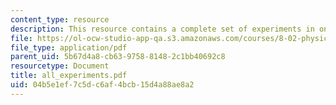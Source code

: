 ```yaml
---
content_type: resource
description: This resource contains a complete set of experiments in one file.
file: https://ol-ocw-studio-app-qa.s3.amazonaws.com/courses/8-02-physics-ii-electricity-and-magnetism-spring-2007/04b5e1ef7c5dc6af4bcb15d4a88ae8a2_all_experiments.pdf
file_type: application/pdf
parent_uid: 5b67d4a8-cb63-9758-8148-2c1bb40692c8
resourcetype: Document
title: all_experiments.pdf
uid: 04b5e1ef-7c5d-c6af-4bcb-15d4a88ae8a2
---
```


